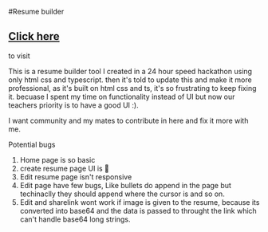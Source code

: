 #Resume builder

<h2><a href="https://resume-builder-underdev.vercel.app/">Click here</a></h2> to visit

This is a resume builder tool I created in a 24 hour speed hackathon using only html css and typescript. then it's told to update this and make it more professional, as it's built on html css and ts, it's so frustrating to keep fixing it. becuase I spent my time on functionality instead of UI but now our teachers priority is to have a good UI :). 

I want community and my mates to contribute in here and fix it more with me.

Potential bugs

1. Home page is so basic
2. create resume page UI is 💩
3. Edit resume page isn't responsive
4. Edit page have few bugs, Like bullets do append in the page but techinaclly they should append where the cursor is and so on.
5. Edit and sharelink wont work if image is given to the resume, because its converted into base64 and the data is passed to throught the link which can't handle base64 long strings.

